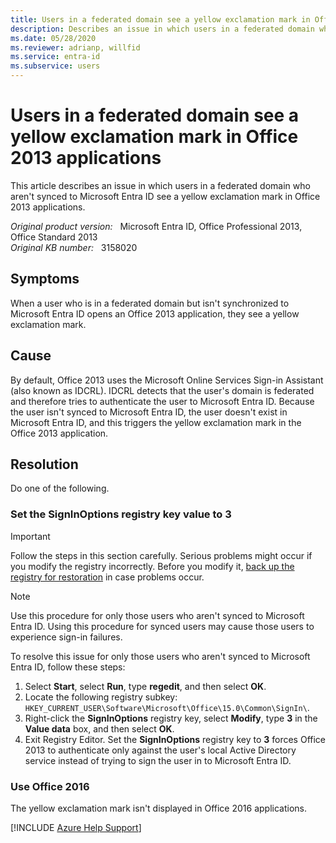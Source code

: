 ```yaml
---
title: Users in a federated domain see a yellow exclamation mark in Office 2013 apps
description: Describes an issue in which users in a federated domain who aren't synced to Microsoft Entra ID see a yellow exclamation mark in Office 2013 apps. Provides solutions.
ms.date: 05/28/2020
ms.reviewer: adrianp, willfid
ms.service: entra-id
ms.subservice: users
---
```

# Users in a federated domain see a yellow exclamation mark in Office 2013 applications

This article describes an issue in which users in a federated domain who aren't synced to Microsoft Entra ID see a yellow exclamation mark in Office 2013 applications.

_Original product version:_ &nbsp; Microsoft Entra ID, Office Professional 2013, Office Standard 2013  
_Original KB number:_ &nbsp; 3158020

## Symptoms

When a user who is in a federated domain but isn't synchronized to Microsoft Entra ID opens an Office 2013 application, they see a yellow exclamation mark.

## Cause

By default, Office 2013 uses the Microsoft Online Services Sign-in Assistant (also known as IDCRL). IDCRL detects that the user's domain is federated and therefore tries to authenticate the user to Microsoft Entra ID. Because the user isn't synced to Microsoft Entra ID, the user doesn't exist in Microsoft Entra ID, and this triggers the yellow exclamation mark in the Office 2013 application.

## Resolution

Do one of the following.

### Set the SignInOptions registry key value to 3

> [!IMPORTANT]
> Follow the steps in this section carefully. Serious problems might occur if you modify the registry incorrectly. Before you modify it, [back up the registry for restoration](https://support.microsoft.com/help/322756) in case problems occur.

> [!NOTE]
> Use this procedure for only those users who aren't synced to Microsoft Entra ID. Using this procedure for synced users may cause those users to experience sign-in failures.

To resolve this issue for only those users who aren't synced to Microsoft Entra ID, follow these steps:

1. Select **Start**, select **Run**, type **regedit**, and then select **OK**.
2. Locate the following registry subkey: `HKEY_CURRENT_USER\Software\Microsoft\Office\15.0\Common\SignIn\`.
3. Right-click the **SignInOptions** registry key, select **Modify**, type **3** in the **Value data** box, and then select **OK**.
4. Exit Registry Editor. Set the **SignInOptions** registry key to **3** forces Office 2013 to authenticate only against the user's local Active Directory service instead of trying to sign the user in to Microsoft Entra ID.

### Use Office 2016

The yellow exclamation mark isn't displayed in Office 2016 applications.

[!INCLUDE [Azure Help Support](../../../includes/azure-help-support.md)]
